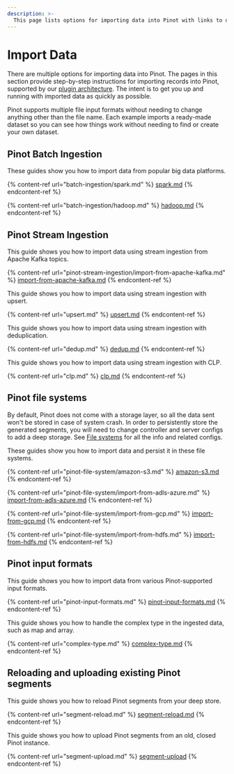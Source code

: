 ```yaml
---
description: >-
  This page lists options for importing data into Pinot with links to detailed instructions with examples.
---
```


# Import Data

There are multiple options for importing data into Pinot. The pages in this section provide step-by-step instructions for importing records into Pinot, supported by our [plugin architecture](../../developers/plugin-architecture/). The intent is to get you up and running with imported data as quickly as possible.

Pinot supports multiple file input formats without needing to change anything other than the file name. Each example imports a ready-made dataset so you can see how things work without needing to find or create your own dataset.

## Pinot Batch Ingestion

These guides show you how to import data from popular big data platforms.

{% content-ref url="batch-ingestion/spark.md" %}
[spark.md](batch-ingestion/spark.md)
{% endcontent-ref %}

{% content-ref url="batch-ingestion/hadoop.md" %}
[hadoop.md](batch-ingestion/hadoop.md)
{% endcontent-ref %}

## Pinot Stream Ingestion

This guide shows you how to import data using stream ingestion from Apache Kafka topics.

{% content-ref url="pinot-stream-ingestion/import-from-apache-kafka.md" %}
[import-from-apache-kafka.md](pinot-stream-ingestion/import-from-apache-kafka.md)
{% endcontent-ref %}

This guide shows you how to import data using stream ingestion with upsert.

{% content-ref url="upsert.md" %}
[upsert.md](upsert.md)
{% endcontent-ref %}

This guide shows you how to import data using stream ingestion with deduplication.

{% content-ref url="dedup.md" %}
[dedup.md](dedup.md)
{% endcontent-ref %}

This guide shows you how to import data using stream ingestion with CLP.

{% content-ref url="clp.md" %}
[clp.md](clp.md)
{% endcontent-ref %}

## Pinot file systems

By default, Pinot does not come with a storage layer, so all the data sent won't be stored in case of system crash. In order to persistently store the generated segments, you will need to change controller and server configs to add a deep storage. See [File systems](pinot-file-system/) for all the info and related configs.

These guides show you how to import data and persist it in these file systems.

{% content-ref url="pinot-file-system/amazon-s3.md" %}
[amazon-s3.md](pinot-file-system/amazon-s3.md)
{% endcontent-ref %}

{% content-ref url="pinot-file-system/import-from-adls-azure.md" %}
[import-from-adls-azure.md](pinot-file-system/import-from-adls-azure.md)
{% endcontent-ref %}

{% content-ref url="pinot-file-system/import-from-gcp.md" %}
[import-from-gcp.md](pinot-file-system/import-from-gcp.md)
{% endcontent-ref %}

{% content-ref url="pinot-file-system/import-from-hdfs.md" %}
[import-from-hdfs.md](pinot-file-system/import-from-hdfs.md)
{% endcontent-ref %}

## Pinot input formats

This guide shows you how to import data from various Pinot-supported input formats.

{% content-ref url="pinot-input-formats.md" %}
[pinot-input-formats.md](pinot-input-formats.md)
{% endcontent-ref %}

This guide shows you how to handle the complex type in the ingested data, such as map and array.

{% content-ref url="complex-type.md" %}
[complex-type.md](complex-type.md)
{% endcontent-ref %}

## Reloading and uploading existing Pinot segments

This guide shows you how to reload Pinot segments from your deep store.

{% content-ref url="segment-reload.md" %}
[segment-reload.md](segment-reload.md)
{% endcontent-ref %}

This guide shows you how to upload Pinot segments from an old, closed Pinot instance.

{% content-ref url="segment-upload.md" %}
[segment-upload](segment-upload)
{% endcontent-ref %}